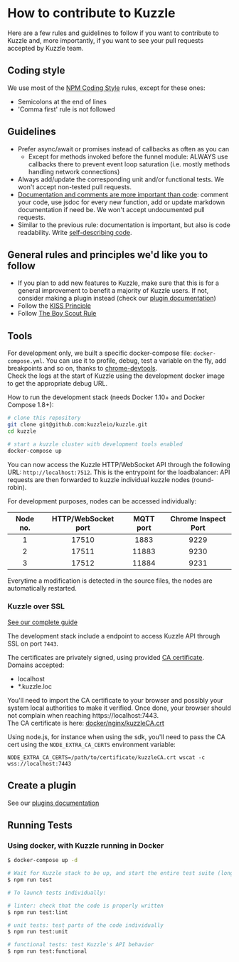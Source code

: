 # How to contribute to Kuzzle

Here are a few rules and guidelines to follow if you want to contribute to Kuzzle and, more importantly, if you want to see your pull requests accepted by Kuzzle team.

## Coding style

We use most of the [NPM Coding Style](https://docs.npmjs.com/misc/coding-style) rules, except for these ones:

* Semicolons at the end of lines
* 'Comma first' rule is not followed

## Guidelines

* Prefer async/await or promises instead of callbacks as often as you can
  * Except for methods invoked before the funnel module: ALWAYS use callbacks there to prevent event loop saturation (i.e. mostly methods handling network connections) 
* Always add/update the corresponding unit and/or functional tests. We won't accept non-tested pull requests.
* [Documentation and comments are more important than code](http://queue.acm.org/detail.cfm?id=1053354): comment your code, use jsdoc for every new function, add or update markdown documentation if need be. We won't accept undocumented pull requests.
* Similar to the previous rule: documentation is important, but also is code readability. Write [self-describing code](https://en.wikipedia.org/wiki/Self-documenting).

## General rules and principles we'd like you to follow

* If you plan to add new features to Kuzzle, make sure that this is for a general improvement to benefit a majority of Kuzzle users. If not, consider making a plugin instead (check our [plugin documentation](https://docs.kuzzle.io/plugins/1))
* Follow the [KISS Principle](https://en.wikipedia.org/wiki/KISS_principle)
* Follow [The Boy Scout Rule](https://deviq.com/boy-scout-rule)

## Tools

For development only, we built a specific docker-compose file: `docker-compose.yml`. You can use it to profile, debug, test a variable on the fly, add breakpoints and so on, thanks to [chrome-devtools](https://developer.chrome.com/devtools).  
Check the logs at the start of Kuzzle using the development docker image to get the appropriate debug URL.

How to run the development stack (needs Docker 1.10+ and Docker Compose 1.8+):

```bash
# clone this repository
git clone git@github.com:kuzzleio/kuzzle.git
cd kuzzle

# start a kuzzle cluster with development tools enabled
docker-compose up
```

You can now access the Kuzzle HTTP/WebSocket API through the following URL: `http://localhost:7512`.
This is the entrypoint for the loadbalancer: API requests are then forwarded to kuzzle individual kuzzle nodes (round-robin).

For development purposes, nodes can be accessed individually:

| Node no. | HTTP/WebSocket port | MQTT port | Chrome Inspect Port |
|:--------:|:-------------------:|:---------:|:-------------------:|
| 1 | 17510 | 1883 | 9229 |
| 2 | 17511 | 11883 | 9230 |
| 3 | 17512 | 11884 | 9231 |

Everytime a modification is detected in the source files, the nodes are automatically restarted.

### Kuzzle over SSL

[See our complete guide](https://docs.kuzzle.io/core/2/guides/essentials/ssl-support/)

The development stack include a endpoint to access Kuzzle API through SSL on port `7443`.  

The certificates are privately signed, using provided [CA certificate](docker/nginx/kuzzleCA.crt).  
Domains accepted:
- localhost
- *.kuzzle.loc

You'll need to import the CA certificate to your browser and possibly your system local authorities to make it verified.
Once done, your browser should not complain when reaching https://localhost:7443.  
The CA certificate is here: [docker/nginx/kuzzleCA.crt](docker/nginx/kuzzleCA.crt)

Using node.js, for instance when using the sdk, you'll need to pass the CA cert using the `NODE_EXTRA_CA_CERTS` environment variable:

```
NODE_EXTRA_CA_CERTS=/path/to/certificate/kuzzleCA.crt wscat -c wss://localhost:7443
```

## Create a plugin

See our [plugins documentation](https://docs.kuzzle.io/core/2/plugins/)

## Running Tests
   
### Using docker, with Kuzzle running in Docker

```bash
$ docker-compose up -d

# Wait for Kuzzle stack to be up, and start the entire test suite (long)
$ npm run test

# To launch tests individually:

# linter: check that the code is properly written
$ npm run test:lint

# unit tests: test parts of the code individually
$ npm run test:unit

# functional tests: test Kuzzle's API behavior
$ npm run test:functional
```
